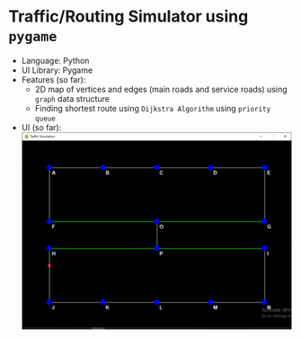 # Traffic/Routing Simulator using `pygame`

- Language: Python
- UI Library: Pygame
- Features (so far):
  - 2D map of vertices and edges (main roads and service roads) using `graph` data structure
  - Finding shortest route using `Dijkstra Algorithm` using `priority queue`
- UI (so far):
  ![UI](Capture.PNG)
